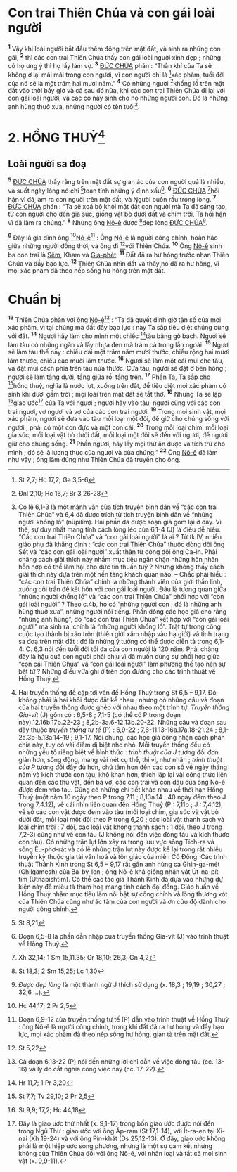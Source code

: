 # Con trai Thiên Chúa và con gái loài người
<sup><b>1</b></sup> Vậy khi loài người bắt đầu thêm đông trên mặt đất, và sinh ra những con gái, <sup><b>2</b></sup> thì các con trai Thiên Chúa thấy con gái loài người xinh đẹp ; những cô họ ưng ý thì họ lấy làm vợ. <sup><b>3</b></sup> [ĐỨC CHÚA]() phán : “Thần khí của Ta sẽ không ở lại mãi mãi trong con người, vì con người chỉ là [^1*]xác phàm, tuổi đời của nó sẽ là một trăm hai mươi năm.” <sup><b>4</b></sup> Có những người [^2*]khổng lồ trên mặt đất vào thời bấy giờ và cả sau đó nữa, khi các con trai Thiên Chúa đi lại với con gái loài người, và các cô này sinh cho họ những người con. Đó là những anh hùng thuở xưa, những người có tên tuổi[^1].


# 2. HỒNG THUỶ[^2]

## Loài người sa đoạ
<sup><b>5</b></sup> [ĐỨC CHÚA]() thấy rằng trên mặt đất sự gian ác của con người quả là nhiều, và suốt ngày lòng nó chỉ [^3*]toan tính những ý định xấu[^3]. <sup><b>6</b></sup> [ĐỨC CHÚA]() [^4*]hối hận vì đã làm ra con người trên mặt đất, và Người buồn rầu trong lòng. <sup><b>7</b></sup> [ĐỨC CHÚA]() phán : “Ta sẽ xoá bỏ khỏi mặt đất con người mà Ta đã sáng tạo, từ con người cho đến gia súc, giống vật bò dưới đất và chim trời, Ta hối hận vì đã làm ra chúng.” <sup><b>8</b></sup> Nhưng ông [Nô-ê]() được [^5*]đẹp lòng [ĐỨC CHÚA]()[^4].

<sup><b>9</b></sup> Đây là gia đình ông [^6*][Nô-ê]()[^5] : Ông [Nô-ê]() là người công chính, hoàn hảo giữa những người đồng thời, và ông đi [^7*]với Thiên Chúa. <sup><b>10</b></sup> Ông [Nô-ê]() sinh ba con trai là [Sêm](), Kham và [Gia-phét](). <sup><b>11</b></sup> Đất đã ra hư hỏng trước nhan Thiên Chúa và đầy bạo lực. <sup><b>12</b></sup> Thiên Chúa nhìn đất và thấy nó đã ra hư hỏng, vì mọi xác phàm đã theo nếp sống hư hỏng trên mặt đất.


# Chuẩn bị
<sup><b>13</b></sup> Thiên Chúa phán với ông [Nô-ê]()[^6] : “Ta đã quyết định giờ tận số của mọi xác phàm, vì tại chúng mà đất đầy bạo lực : này Ta sắp tiêu diệt chúng cùng với đất. <sup><b>14</b></sup> Ngươi hãy làm cho mình một chiếc [^8*]tàu bằng gỗ bách. Ngươi sẽ làm tàu có những ngăn và lấy nhựa đen mà trám cả trong lẫn ngoài. <sup><b>15</b></sup> Ngươi sẽ làm tàu thế này : chiều dài một trăm năm mươi thước, chiều rộng hai mươi lăm thước, chiều cao mười lăm thước. <sup><b>16</b></sup> Ngươi sẽ làm một cái mui che tàu, và đặt mui cách phía trên tàu nửa thước. Cửa tàu, ngươi sẽ đặt ở bên hông ; ngươi sẽ làm tầng dưới, tầng giữa rồi tầng trên. <sup><b>17</b></sup> Phần Ta, Ta sắp cho [^9*]hồng thuỷ, nghĩa là nước lụt, xuống trên đất, để tiêu diệt mọi xác phàm có sinh khí dưới gầm trời ; mọi loài trên mặt đất sẽ tắt thở. <sup><b>18</b></sup> Nhưng Ta sẽ lập [^10*]giao ước[^7] của Ta với ngươi ; ngươi hãy vào tàu, ngươi cùng với các con trai ngươi, vợ ngươi và vợ của các con trai ngươi. <sup><b>19</b></sup> Trong mọi sinh vật, mọi xác phàm, ngươi sẽ đưa vào tàu mỗi loại một đôi, để giữ cho chúng sống với ngươi ; phải có một con đực và một con cái. <sup><b>20</b></sup> Trong mỗi loại chim, mỗi loại gia súc, mỗi loại vật bò dưới đất, mỗi loại một đôi sẽ đến với ngươi, để ngươi giữ cho chúng sống. <sup><b>21</b></sup> Phần ngươi, hãy lấy mọi thứ ăn được và tích trữ cho mình ; đó sẽ là lương thực của ngươi và của chúng.” <sup><b>22</b></sup> Ông [Nô-ê]() đã làm như vậy ; ông làm đúng như Thiên Chúa đã truyền cho ông.

[^1]: Có lẽ 6,1-3 là một mảnh văn của tích truyện bình dân về “các con trai Thiên Chúa” và 6,4 đã được trích từ tích truyện bình dân về “những người khổng lồ” (nüpilîm). Hai phần đã được soạn giả gom lại ở đây. Vì thế, sự duy nhất mang tính cách lỏng lẻo của 6,1-4 (J) là điều dễ hiểu. “Các con trai Thiên Chúa” và “con gái loài người” là ai ? Từ tk IV, nhiều giáo phụ đã khẳng định : “các con trai Thiên Chúa” thuộc dòng dõi ông Sết và “các con gái loài người” xuất thân từ dòng dõi ông Ca-in. Phải chăng cách giải thích này nhắm mục tiêu ngăn chặn những hôn nhân hỗn hợp có thể làm hại cho đức tin thuần tuý ? Nhưng không thấy cách giải thích này dựa trên một nền tảng khách quan nào. – Chắc phải hiểu : “các con trai Thiên Chúa” chính là những thành viên của giới thần linh, xuống cõi trần để kết hôn với con gái loài người. Đâu là tương quan giữa “những người khổng lồ” và “các con trai Thiên Chúa” phối hợp với “con gái loài người” ? Theo c.4b, họ có “những người con ; đó là những anh hùng thuở xưa”, những người nổi tiếng. Phần đông các học giả cho rằng “những anh hùng”, do “các con trai Thiên Chúa” kết hợp với “con gái loài người” mà sinh ra, chính là “những người khổng lồ”. Trật tự trong công cuộc tạo thành bị xáo trộn (thiên giới xâm nhập vào hạ giới) và tình trạng sa đoạ trên mặt đất : đó là những ý tưởng có thể được diễn tả trong 6,1-4. C. 6,3 nói đến tuổi đời tối đa của con người là 120 năm. Phải chăng đây là hậu quả con người phải chịu vì đã muốn dùng sự phối hợp giữa “con cái Thiên Chúa” và “con gái loài người” làm phương thế tạo nên sự bất tử ? Những điều vừa ghi ở trên dọn đường cho các trình thuật về Hồng Thuỷ.
[^2]: Hai truyền thống đề cập tới vấn đề Hồng Thuỷ trong St 6,5 – 9,17. Đó không phải là hai khối được đặt kề nhau ; nhưng có những câu và đoạn của hai truyền thống được ghép với nhau theo một trình tự. *Truyền thống Gia-vít* (J) gồm có : 6,5-8 ; 7,1-5 (có thể có P trong đoạn này).12.16b.17b.22-23 ; 8,2b-3a.6-12.13b.20-22. Những câu và đoạn sau đây thuộc *truyền thống tư tế* (P) : 6,9-22 ; 7,6-11.13-16a.17a.18-21.24 ; 8,1-2a.3b-5.13a.14-19 ; 9,1-17. Nói chung, các học giả công nhận cách phân chia này, tuy có vài điểm dị biệt nho nhỏ. Mỗi truyền thống đều có những yếu tố riêng biệt về hình thức : *trình thuật của J* tương đối đơn giản hơn, sống động, mang vài nét cụ thể, thi vị, như nhân ; *trình thuật của P* tương đối đầy đủ hơn, chú tâm hơn đến các con số về ngày tháng năm và kích thước con tàu, khô khan hơn, thích lặp lại vài công thức liên quan đến các thú vật, đến bà vợ, các con trai và con dâu của ông Nô-ê được đem vào tàu. Cũng có những chi tiết khác nhau về thời hạn Hồng Thuỷ (một năm 10 ngày theo P trong 7,11 ; 8,13a.14 ; 40 ngày đêm theo J trong 7,4.12), về cái nhìn liên quan đến Hồng Thuỷ (P : 7,11b ; J : 7,4.12), về số các con vật được đem vào tàu (mỗi loại chim, gia súc và vật bò dưới đất, mỗi loại một đôi theo P trong 6,20 ; các loài vật thanh sạch và loài chim trời : 7 đôi, các loài vật không thanh sạch : 1 đôi, theo J trong 7,2-3) cũng như về con tàu (J không nói đến việc đóng tàu và kích thước con tàu). Có những trận lụt lớn xảy ra trong lưu vực sông Tích-ra và sông Êu-phơ-rát và có lẽ những trận lụt này được kể lại trong rất nhiều truyền kỳ thuộc gia tài văn hoá và tôn giáo của miền Cổ Đông. Các trình thuật Thánh Kinh trong St 6,5 – 9,17 rất gần anh hùng ca Ghin-ga-mét (Ghilgamesh) của Ba-by-lon ; ông Nô-ê khá giống nhân vật Út-na-pít-tim (Utnapishtim). Có thể các tác giả Thánh Kinh đã dựa vào những dự kiện này để miêu tả thảm hoạ mang tính cách đại đồng. Giáo huấn về Hồng Thuỷ nhắm mục tiêu làm nổi bật sự công chính và lòng thương xót của Thiên Chúa cũng như ác tâm của con người và ơn cứu độ dành cho người công chính.
[^3]: Đoạn 6,5-8 là phần dẫn nhập của truyền thống Gia-vít (J) vào trình thuật về Hồng Thuỷ.
[^4]: *Được đẹp lòng* là một thành ngữ J thích sử dụng (x. 18,3 ; 19,19 ; 30,27 ; 32,6 ...).
[^5]: Đoạn 6,9-12 của truyền thống tư tế (P) dẫn vào trình thuật về Hồng Thuỷ : ông Nô-ê là người công chính, trong khi đất đã ra hư hỏng và đầy bạo lực, mọi xác phàm đã theo nếp sống hư hỏng, gian tà trên mặt đất.
[^6]: Cả đoạn 6,13-22 (P) nói đến những lời chỉ dẫn về việc đóng tàu (cc. 13-16) và lý do cắt nghĩa công việc này (cc. 17-22).
[^7]: Đây là giao ước thứ nhất (x. 9,1-17) trong bốn giao ước được nói đến trong Ngũ Thư : giao ước với ông Áp-ram (St 17,1-14), với Ít-ra-en tại Xi-nai (Xh 19-24) và với ông Pin-khát (Ds 25,12-13). Ở đây, giao ước không phải là một hiệp ước song phương, nhưng là một sự cam kết nhưng không của Thiên Chúa đối với ông Nô-ê, với nhân loại và tất cả mọi sinh vật (x. 9,9-11).
[^1*]: St 2,7; Hc 17,2; Ga 3,5-6
[^2*]: Đnl 2,10; Hc 16,7; Br 3,26-28
[^3*]: St 8,21
[^4*]: Xh 32,14; 1 Sm 15,11.35; Gr 18,10; 26,3; Gn 4,2
[^5*]: St 18,3; 2 Sm 15,25; Lc 1,30
[^6*]: Hc 44,17; 2 Pr 2,5
[^7*]: St 5,22
[^8*]: Hr 11,7; 1 Pr 3,20
[^9*]: St 7,7; Tv 29,10; 2 Pr 2,5
[^10*]: St 9,9; 17,2; Hc 44,18